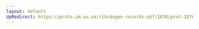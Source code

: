 ```yaml
---
layout: default
UpRedirect: https://pruto.im.uu.se/riksdagen-records-pdf/1876/prot-1876--fk--009.pdf
---
```

